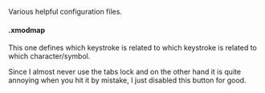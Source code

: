 Various helpful configuration files.

#### .xmodmap

This one defines which keystroke is related to which keystroke is related to which character/symbol.

Since I almost never use the tabs lock and on the other hand it is quite annoying when you hit it by mistake, I just disabled this button for good. 
